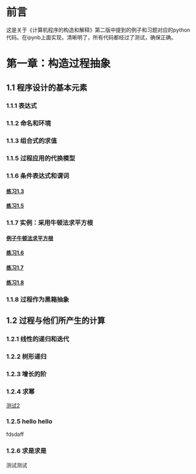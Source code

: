 # 前言 #
这是关于《计算机程序的构造和解释》第二版中提到的例子和习题对应的python代码。在ipynb上面实现，清晰明了，所有代码都经过了测试，确保正确。
# 第一章：构造过程抽象 #
## 1.1 程序设计的基本元素 ##
### 1.1.1 表达式 ###
### 1.1.2 命名和环境 ###
### 1.1.3 组合式的求值 ###
### 1.1.5 过程应用的代换模型 ###
### 1.1.6 条件表达式和谓词 ###
#### [练习1.3](chapter1/1.1.ipynb#13) ####
#### [练习1.5](chapter1/1.1.ipynb#15) ####
### 1.1.7 实例：采用牛顿法求平方根 ###
#### [例子牛顿法求平方根](chapter1/1.1.ipynb#sqrt-by-newton) ####
#### [练习1.6](chapter1/1.1.ipynb#1.6) ####
#### [练习1.7](chapter1/1.1.ipynb#1.7) ####
#### [练习1.8](chapter1/1.1.ipynb#1.8) ####
### 1.1.8 过程作为黑箱抽象 ###
## 1.2 过程与他们所产生的计算 ##
### 1.2.1 线性的递归和迭代 ###
### 1.2.2 树形递归 ###
### 1.2.3 增长的阶 ###
### 1.2.4 求幂 ###

[测试2](#test)


### 1.2.5 hello hello ###
fdsdaff



### 1.2.6 求是求是 ###
<a id="test"></a>
测试测试